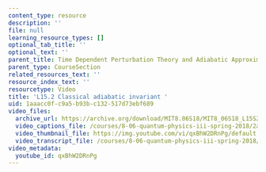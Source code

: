 ```yaml
---
content_type: resource
description: ''
file: null
learning_resource_types: []
optional_tab_title: ''
optional_text: ''
parent_title: Time Dependent Perturbation Theory and Adiabatic Approximation
parent_type: CourseSection
related_resources_text: ''
resource_index_text: ''
resourcetype: Video
title: 'L15.2 Classical adiabatic invariant '
uid: 1aaacc0f-c9a5-b93b-c132-517d73ebf689
video_files:
  archive_url: https://archive.org/download/MIT8.06S18/MIT8_06S18_L15S2_300k.mp4
  video_captions_file: /courses/8-06-quantum-physics-iii-spring-2018/2acd3437d6885b75b59d3216f5ca0cd0_qxBhW2DRnPg.vtt
  video_thumbnail_file: https://img.youtube.com/vi/qxBhW2DRnPg/default.jpg
  video_transcript_file: /courses/8-06-quantum-physics-iii-spring-2018/3d0d5959338277143edefca3103eeff9_qxBhW2DRnPg.pdf
video_metadata:
  youtube_id: qxBhW2DRnPg
---
```

